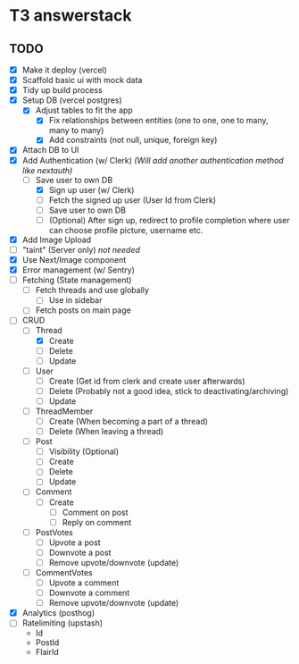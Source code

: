 # T3 answerstack

## TODO

- [x] Make it deploy (vercel)
- [x] Scaffold basic ui with mock data
- [x] Tidy up build process
- [x] Setup DB (vercel postgres)
  - [x] Adjust tables to fit the app
    - [x] Fix relationships between entities (one to one, one to many, many to many)
    - [x] Add constraints (not null, unique, foreign key)
- [x] Attach DB to UI
- [x] Add Authentication (w/ Clerk) _(Will add another authentication method like nextauth)_
  - [ ] Save user to own DB
    - [x] Sign up user (w/ Clerk)
    - [ ] Fetch the signed up user (User Id from Clerk)
    - [ ] Save user to own DB
    - [ ] (Optional) After sign up, redirect to profile completion where user can choose profile picture, username etc.
- [x] Add Image Upload
- [ ] "taint" (Server only) _not needed_
- [x] Use Next/Image component
- [x] Error management (w/ Sentry)
- [ ] Fetching (State management)
  - [ ] Fetch threads and use globally
    - [ ] Use in sidebar
  - [ ] Fetch posts on main page
- [ ] CRUD
  - [ ] Thread
    - [x] Create
    - [ ] Delete
    - [ ] Update
  - [ ] User
    - [ ] Create (Get id from clerk and create user afterwards)
    - [ ] Delete (Probably not a good idea, stick to deactivating/archiving)
    - [ ] Update
  - [ ] ThreadMember
    - [ ] Create (When becoming a part of a thread)
    - [ ] Delete (When leaving a thread)
  - [ ] Post
    - [ ] Visibility (Optional)
    - [ ] Create
    - [ ] Delete
    - [ ] Update
  - [ ] Comment
    - [ ] Create
      - [ ] Comment on post
      - [ ] Reply on comment
  - [ ] PostVotes
    - [ ] Upvote a post
    - [ ] Downvote a post
    - [ ] Remove upvote/downvote (update)
  - [ ] CommentVotes
    - [ ] Upvote a comment
    - [ ] Downvote a comment
    - [ ] Remove upvote/downvote (update)
- [x] Analytics (posthog)
- [ ] Ratelimiting (upstash)
  - Id
  - PostId
  - FlairId
